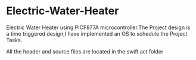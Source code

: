 # Electric-Water-Heater
Electric Water Heater using PICF877A microcontroller.The Project design is a time triggered design,I have implemented an OS to schedule the Project Tasks.

All the header and source files are located in the swift act folder 

